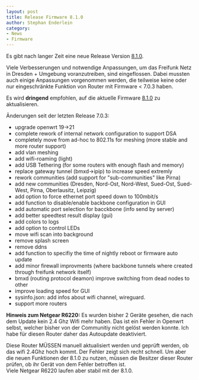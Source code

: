 ```yaml
---
layout: post
title: Release Firmware 8.1.0
author: Stephan Enderlein
category:
- News
- Firmware
---
```

Es gibt nach langer Zeit eine neue Release Version
[8.1.0](https://download.freifunk-dresden.de/firmware/8.1.0/).

Viele Verbesserungen und notwendige Anpassungen, um das Freifunk Netz in Dresden + Umgebung voranzutreiben, sind eingeflossen. Dabei mussten auch einige Anpassungen vorgenommen werden, die teilweise keine oder nur eingeschränkte Funktion von Router mit Firmware < 7.0.3 haben.

Es wird **dringend** empfohlen, auf die aktuelle Firmware [8.1.0](https://download.freifunk-dresden.de/firmware/8.1.0/) zu aktualisieren.

Änderungen seit der letzten Release 7.0.3:
- upgrade openwrt 19->21
- complete rework of internal network configuration to support DSA
- completely move from ad-hoc to 802.11s for meshing (more stable and more router support)
- add vlan meshing
- add wifi-roaming (light)
- add USB Tethering (for some routers with enough flash and memory)
- replace gateway tunnel (bmxd->ipip) to increase speed extremly
- rework communities (add support for "sub-communities" like Pirna)
- add new communities (Dresden, Nord-Ost, Nord-West, Sued-Ost, Sued-West, Pirna, Oberlausitz, Leipzig)
- add option to force ethernet port speed down to 100mbit/s
- add function to disable/enable backbone configuration in GUI
- add automatic port selection for bacckbone (info send by server)
- add better speedtest result display (gui)
- add colors to logs
- add option to control LEDs
- move wifi scan into background
- remove splash screen
- remove ddns
- add function to specifiy the time of nightly reboot or firmware auto update
- add minor firewall improvments (where backbone tunnels where created through freifunk network itself)
- bmxd (routing protocol deamon) improve switching from dead nodes to other
- improve loading speed for GUI
- sysinfo.json: add infos about wifi channel, wireguard.
- support more routers


**Hinweis zum Netgear R6220:** Es wurden bisher 2 Geräte gesehen, die nach dem Update kein 2.4 Ghz Wifi mehr haben. Das ist ein Fehler in Openwrt selbst, welcher bisher von der Communitiy nicht gelöst werden konnte. Ich habe für diesen Router daher das Autoupdate deaktiviert.

Diese Router MÜSSEN manuell aktualisiert werden und geprüft werden, ob das wifi 2.4Ghz hoch kommt. Der Fehler zeigt sich recht schnell. Um aber die neuen Funktionen der 8.1.0 zu nutzen, müssen die Besitzer dieser Router prüfen, ob ihr Gerät von dem Fehler betroffen ist. \
Viele Netgear R6220 laufen aber stabil mit der 8.1.0.

